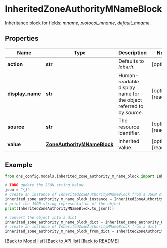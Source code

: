 # InheritedZoneAuthorityMNameBlock

Inheritance block for fields: _mname_, _protocol_mname_, _default_mname_.

## Properties

Name | Type | Description | Notes
------------ | ------------- | ------------- | -------------
**action** | **str** | Defaults to _inherit_. | [optional] 
**display_name** | **str** | Human-readable display name for the object referred to by _source_. | [optional] [readonly] 
**source** | **str** | The resource identifier. | [optional] [readonly] 
**value** | [**ZoneAuthorityMNameBlock**](ZoneAuthorityMNameBlock.md) | Inherited value. | [optional] [readonly] 

## Example

```python
from dns_config.models.inherited_zone_authority_m_name_block import InheritedZoneAuthorityMNameBlock

# TODO update the JSON string below
json = "{}"
# create an instance of InheritedZoneAuthorityMNameBlock from a JSON string
inherited_zone_authority_m_name_block_instance = InheritedZoneAuthorityMNameBlock.from_json(json)
# print the JSON string representation of the object
print(InheritedZoneAuthorityMNameBlock.to_json())

# convert the object into a dict
inherited_zone_authority_m_name_block_dict = inherited_zone_authority_m_name_block_instance.to_dict()
# create an instance of InheritedZoneAuthorityMNameBlock from a dict
inherited_zone_authority_m_name_block_from_dict = InheritedZoneAuthorityMNameBlock.from_dict(inherited_zone_authority_m_name_block_dict)
```
[[Back to Model list]](../README.md#documentation-for-models) [[Back to API list]](../README.md#documentation-for-api-endpoints) [[Back to README]](../README.md)


